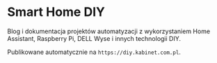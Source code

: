 # Smart Home DIY

Blog i dokumentacja projektów automatyzacji z wykorzystaniem Home Assistant, Raspberry Pi, DELL Wyse i innych technologii DIY.

Publikowane automatycznie na `https://diy.kabinet.com.pl`.
